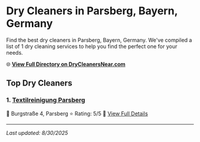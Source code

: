 # Dry Cleaners in Parsberg, Bayern, Germany

Find the best dry cleaners in Parsberg, Bayern, Germany. We've compiled a list of 1 dry cleaning services to help you find the perfect one for your needs.

🌐 **[View Full Directory on DryCleanersNear.com](https://drycleanersnear.com/city/Germany/Bayern/Parsberg)**

## Top Dry Cleaners

### 1. [Textilreinigung Parsberg](https://drycleanersnear.com/dryCleaner/68b10b01f5ec332d9a7bf342/textilreinigung-parsberg)
📍 Burgstraße 4, Parsberg
⭐ Rating: 5/5
🔗 [View Full Details](https://drycleanersnear.com/dryCleaner/68b10b01f5ec332d9a7bf342/textilreinigung-parsberg)


---

*Last updated: 8/30/2025*
